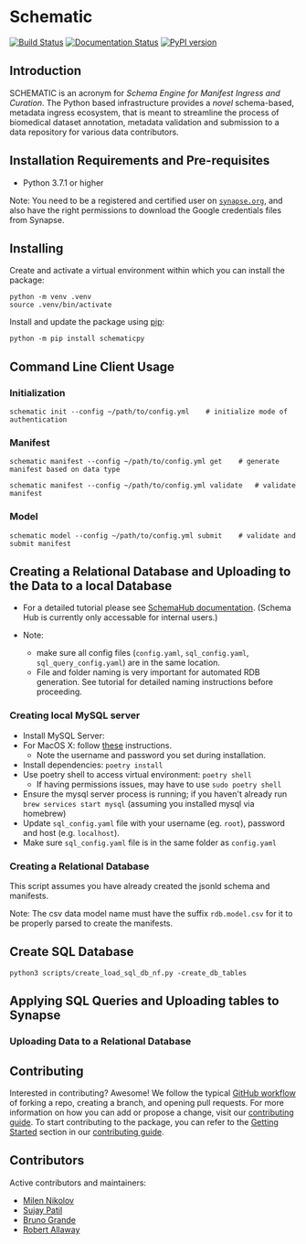 # Schematic
[![Build Status](https://img.shields.io/endpoint.svg?url=https%3A%2F%2Factions-badge.atrox.dev%2FSage-Bionetworks%2Fschematic%2Fbadge%3Fref%3Ddevelop&style=flat)](https://actions-badge.atrox.dev/Sage-Bionetworks/schematic/goto?ref=develop) [![Documentation Status](https://readthedocs.org/projects/sage-schematic/badge/?version=develop)](https://sage-schematic.readthedocs.io/en/develop/?badge=develop) [![PyPI version](https://badge.fury.io/py/schematicpy.svg)](https://badge.fury.io/py/schematicpy)

## Introduction

SCHEMATIC is an acronym for _Schema Engine for Manifest Ingress and Curation_. The Python based infrastructure provides a _novel_ schema-based, metadata ingress ecosystem, that is meant to streamline the process of biomedical dataset annotation, metadata validation and submission to a data repository for various data contributors.

## Installation Requirements and Pre-requisites

* Python 3.7.1 or higher

Note: You need to be a registered and certified user on [`synapse.org`](https://www.synapse.org/), and also have the right permissions to download the Google credentials files from Synapse.

## Installing

Create and activate a virtual environment within which you can install the package:

```
python -m venv .venv
source .venv/bin/activate
```

Install and update the package using [pip](https://pip.pypa.io/en/stable/quickstart/):

```
python -m pip install schematicpy
```

## Command Line Client Usage

### Initialization

```
schematic init --config ~/path/to/config.yml    # initialize mode of authentication
```

### Manifest

```
schematic manifest --config ~/path/to/config.yml get    # generate manifest based on data type
```

```
schematic manifest --config ~/path/to/config.yml validate   # validate manifest
```

### Model

```
schematic model --config ~/path/to/config.yml submit    # validate and submit manifest
```

## Creating a Relational Database and Uploading to the Data to a local Database

 * For a detailed tutorial please see [SchemaHub documentation](https://sagebionetworks.jira.com/wiki/spaces/SCHEM/pages/2490171418/Using+Schematic+to+Create+a+Relational+Database}). (Schema Hub is currently only accessable for internal users.)

 * Note: 
 	* make sure all config files (`config.yaml`, `sql_config.yaml`, `sql_query_config.yaml`) are in the same location.
 	* File and folder naming is very important for automated RDB
 		generation. See tutorial for detailed naming instructions
 		before proceeding.

 
### Creating local MySQL server

* Install MySQL Server:
 * For MacOS X:  follow [these](https://flaviocopes.com/mysql-how-to-install/) instructions.
 	* Note the username and password you set during installation.
* Install dependencies: `poetry install`
* Use poetry shell to access virtual environment: `poetry shell`
	* If having permissions issues, may have to use `sudo poetry shell`
* Ensure the mysql server process is running; if you haven't already run
`brew services start mysql`
(assuming you installed mysql via homebrew)
* Update `sql_config.yaml` file with your username (eg. `root`), password and host (e.g. `localhost`).
* Make sure `sql_config.yaml` file is in the same folder as `config.yaml`


### Creating a Relational Database

This script assumes you have already created the jsonld schema and manifests.

Note: The csv data model name must have the suffix `rdb.model.csv` for it to be properly parsed to create the manifests.

## Create SQL Database
```
python3 scripts/create_load_sql_db_nf.py -create_db_tables 
```



## Applying SQL Queries and Uploading tables to Synapse


### Uploading Data to a Relational Database

### 

## Contributing

Interested in contributing? Awesome! We follow the typical [GitHub workflow](https://guides.github.com/introduction/flow/) of forking a repo, creating a branch, and opening pull requests. For more information on how you can add or propose a change, visit our [contributing guide](CONTRIBUTION.md). To start contributing to the package, you can refer to the [Getting Started](CONTRIBUTION.md#getting-started) section in our [contributing guide](CONTRIBUTION.md).

## Contributors

Active contributors and maintainers:

- [Milen Nikolov](https://github.com/milen-sage)
- [Sujay Patil](https://github.com/sujaypatil96)
- [Bruno Grande](https://github.com/BrunoGrandePhD)
- [Robert Allaway](https://github.com/allaway)

